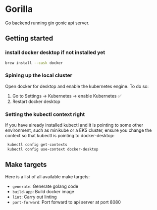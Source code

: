 # Gorilla

Go backend running gin gonic api server.

## Getting started

### install docker desktop if not installed yet
```bash
brew install --cask docker
```

### Spining up the local cluster

Open docker for desktop and enable the kubernetes engine. To do so:

1. Go to Settings -> Kubernetes -> enable Kubernetes ✅
2. Restart docker desktop

### Setting the kubectl context right

If you have already installed kubectl and it is pointing to some other environment, such as minikube or a EKS cluster, ensure you change the context so that kubectl is pointing to docker-desktop:

```bash
 kubectl config get-contexts
 kubectl config use-context docker-desktop
```



## Make targets
Here is a list of all available make targets:

- `generate`: Generate golang code
- `build-app`: Build docker image
- `lint`: Carry out linting
- `port-forward`: Port forward to api server at port 8080
